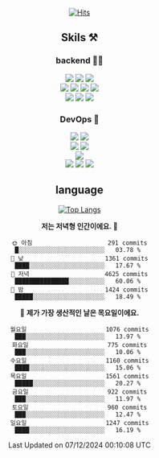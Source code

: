 <div align="center">

[![Hits](https://hits.seeyoufarm.com/api/count/incr/badge.svg?url=https%3A%2F%2Fgithub.com%2Fzxcv9203%2Fhit-counter&count_bg=%23FF7272&title_bg=%23324C2E&icon=codeigniter.svg&icon_color=%23DD5B5B&title=%EB%B0%A9%EB%AC%B8%EC%9E%90&edge_flat=false)](https://hits.seeyoufarm.com)
  
## Skils ⚒️

### backend 🧑‍💻
  
<img src="https://img.shields.io/badge/Java-FF6600?style=flat-square&logo=buymeacoffee&logoColor=white"/>
<img src="https://img.shields.io/badge/Go-0099FF?style=flat-square&logo=go&logoColor=white"/>
<img src="https://img.shields.io/badge/Kotlin-7F52FF?style=flat-square&logo=kotlin&logoColor=white"/>
  
  
<br />
  
<img src="https://img.shields.io/badge/Spring-339933?style=flat-square&logo=Spring&logoColor=white"/>
<img src="https://img.shields.io/badge/Spring Boot-339933?style=flat-square&logo=Spring Boot&logoColor=white"/>
<img src="https://img.shields.io/badge/Spring Security-339933?style=flat-square&logo=Spring Security&logoColor=white"/>
  
<img src="https://img.shields.io/badge/Spring Data JPA-339933?style=flat-square&logo=Hibernate&logoColor=white"/>

<br />
  
  <img src="https://img.shields.io/badge/mysql-0099FF?style=flat-square&logo=mysql&logoColor=white"/>
  <img src="https://img.shields.io/badge/mariadb-0099FF?style=flat-square&logo=mariadb&logoColor=white"/>
  <img src="https://img.shields.io/badge/mongoDB-47A248?style=flat-square&logo=mongodb&logoColor=white"/>
  
  
### DevOps 🚀
  
  <img src="https://img.shields.io/badge/docker-2496ED?style=flat-square&logo=docker&logoColor=white"/>
  <img src="https://img.shields.io/badge/kubernetes-326CE5?style=flat-square&logo=kubernetes&logoColor=white"/>
  
  <br />
  
  <img src="https://img.shields.io/badge/Github Actions-2088FF?style=flat-square&logo=githubactions&logoColor=white"/>
  <img src="https://img.shields.io/badge/Jenkins-D24939?style=flat-square&logo=jenkins&logoColor=white"/>
  
  
  <br />
  <img src="https://img.shields.io/badge/terraform-7B42BC?style=flat-square&logo=terraform&logoColor=white"/>
  
  <br />
  <img src="https://img.shields.io/badge/Amazon AWS-232F3E?style=flat-square&logo=Amazon AWS&logoColor=white"/>

  <img src="https://img.shields.io/badge/GCP-4285F4?style=flat-square&logo=googlecloud&logoColor=white"/>
  <img src="https://img.shields.io/badge/NCP-03C75A?style=flat-square&logo=naver&logoColor=white"/>
  
  
## language

[![Top Langs](https://github-readme-stats.vercel.app/api/top-langs/?username=zxcv9203&hide=html&exclude_repo=zxcv9203.github.io,golB&theme=grate-gatsby)](https://github.com/zxcv9203/github-readme-stats)
  
<!--START_SECTION:waka-->
**저는 저녁형 인간이에요. 🦉** 

```text
🌞 아침                     291 commits         █░░░░░░░░░░░░░░░░░░░░░░░░   03.78 % 
🌆 낮　                     1361 commits        ████░░░░░░░░░░░░░░░░░░░░░   17.67 % 
🌃 저녁                     4625 commits        ███████████████░░░░░░░░░░   60.06 % 
🌙 밤　                     1424 commits        █████░░░░░░░░░░░░░░░░░░░░   18.49 % 
```
📅 **제가 가장 생산적인 날은 목요일이에요.** 

```text
월요일                      1076 commits        ███░░░░░░░░░░░░░░░░░░░░░░   13.97 % 
화요일                      775 commits         ███░░░░░░░░░░░░░░░░░░░░░░   10.06 % 
수요일                      1160 commits        ████░░░░░░░░░░░░░░░░░░░░░   15.06 % 
목요일                      1561 commits        █████░░░░░░░░░░░░░░░░░░░░   20.27 % 
금요일                      922 commits         ███░░░░░░░░░░░░░░░░░░░░░░   11.97 % 
토요일                      960 commits         ███░░░░░░░░░░░░░░░░░░░░░░   12.47 % 
일요일                      1247 commits        ████░░░░░░░░░░░░░░░░░░░░░   16.19 % 
```



 Last Updated on 07/12/2024 00:10:08 UTC
<!--END_SECTION:waka-->
  
</div>

